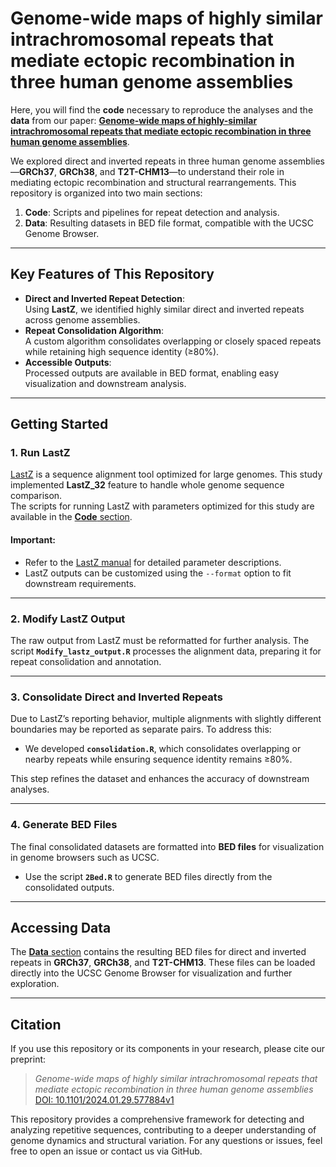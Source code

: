# Genome-wide maps of highly similar intrachromosomal repeats that mediate ectopic recombination in three human genome assemblies

Here, you will find the **code** necessary to reproduce the analyses and the **data** from our paper: [**Genome-wide maps of highly-similar intrachromosomal repeats that mediate ectopic recombination in three human genome assemblies**](https://www.biorxiv.org/content/10.1101/2024.01.29.577884v1).


We explored direct and inverted repeats in three human genome assemblies—**GRCh37**, **GRCh38**, and **T2T-CHM13**—to understand their role in mediating ectopic recombination and structural rearrangements. This repository is organized into two main sections: 

1. **Code**: Scripts and pipelines for repeat detection and analysis.  
2. **Data**: Resulting datasets in BED file format, compatible with the UCSC Genome Browser.

---


## Key Features of This Repository

- **Direct and Inverted Repeat Detection**:  
  Using **LastZ**, we identified highly similar direct and inverted repeats across genome assemblies.  
- **Repeat Consolidation Algorithm**:  
  A custom algorithm consolidates overlapping or closely spaced repeats while retaining high sequence identity (≥80%).  
- **Accessible Outputs**:  
  Processed outputs are available in BED format, enabling easy visualization and downstream analysis.

---

## Getting Started

### 1. **Run LastZ**

[LastZ](https://www.bx.psu.edu/~rsharris/lastz/) is a sequence alignment tool optimized for large genomes. This study implemented **LastZ_32** feature to handle whole genome sequence comparison.  
The scripts for running LastZ with parameters optimized for this study are available in the [**Code** section](https://github.com/MendelianGenomicsLIIGH/Genome-wide-maps-intrachromosomal-repeats-in-three-human-genome-assemblies/tree/main/code).

#### Important:
- Refer to the [LastZ manual](https://www.bx.psu.edu/~rsharris/lastz/README.lastz-1.04.15.html#adv_whole_genome) for detailed parameter descriptions.  
- LastZ outputs can be customized using the `--format` option to fit downstream requirements.

---

### 2. **Modify LastZ Output**

The raw output from LastZ must be reformatted for further analysis. The script **`Modify_lastz_output.R`** processes the alignment data, preparing it for repeat consolidation and annotation.  

---

### 3. **Consolidate Direct and Inverted Repeats**

Due to LastZ’s reporting behavior, multiple alignments with slightly different boundaries may be reported as separate pairs. To address this:  
- We developed **`consolidation.R`**, which consolidates overlapping or nearby repeats while ensuring sequence identity remains ≥80%.  

This step refines the dataset and enhances the accuracy of downstream analyses.  

---

### 4. **Generate BED Files**

The final consolidated datasets are formatted into **BED files** for visualization in genome browsers such as UCSC.  
- Use the script **`2Bed.R`** to generate BED files directly from the consolidated outputs.

---

## Accessing Data

The [**Data** section](https://github.com/MendelianGenomicsLIIGH/Genome-wide-maps-intrachromosomal-repeats-in-three-human-genome-assemblies/tree/main/data) contains the resulting BED files for direct and inverted repeats in **GRCh37**, **GRCh38**, and **T2T-CHM13**. These files can be loaded directly into the UCSC Genome Browser for visualization and further exploration.

---

## Citation

If you use this repository or its components in your research, please cite our preprint:  
> *Genome-wide maps of highly similar intrachromosomal repeats that mediate ectopic recombination in three human genome assemblies*  
> [DOI: 10.1101/2024.01.29.577884v1](https://www.biorxiv.org/content/10.1101/2024.01.29.577884v1)


This repository provides a comprehensive framework for detecting and analyzing repetitive sequences, contributing to a deeper understanding of genome dynamics and structural variation. For any questions or issues, feel free to open an issue or contact us via GitHub.

